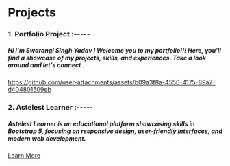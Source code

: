 # Projects
<h3>1. Portfolio Project :-----</h3>
<h5>Hi I'm Swarangi Singh Yadav I Welcome you to my portfolio!!! Here, you'll find a showcase of my projects, skills, and experiences. Take a look around and let's connect .</h5>

https://github.com/user-attachments/assets/b09a3f8a-4550-4175-89a7-d404801509eb

<h3>2. Astelest Learner :-----</h3>
<h5>Astelest Learner is an educational platform showcasing skills in <strong>Bootstrap 5</strong>, focusing on responsive design, user-friendly interfaces, and modern web development.</h5>

<a href="https://www.linkedin.com/feed/" target="_blank">Learn More</a>
